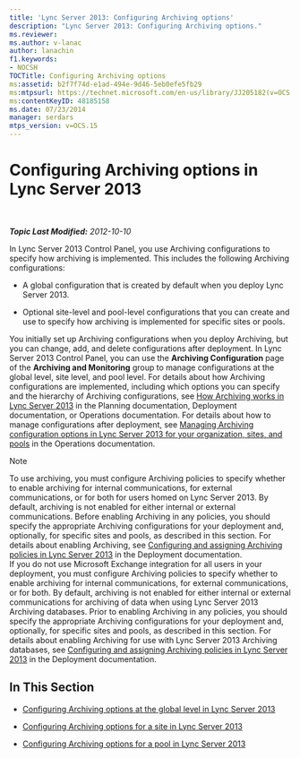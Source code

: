 ```yaml
---
title: 'Lync Server 2013: Configuring Archiving options'
description: "Lync Server 2013: Configuring Archiving options."
ms.reviewer: 
ms.author: v-lanac
author: lanachin
f1.keywords:
- NOCSH
TOCTitle: Configuring Archiving options
ms:assetid: b2f7f74d-e1ad-494e-9d46-5eb0efe5fb29
ms:mtpsurl: https://technet.microsoft.com/en-us/library/JJ205182(v=OCS.15)
ms:contentKeyID: 48185158
ms.date: 07/23/2014
manager: serdars
mtps_version: v=OCS.15
---
```


# Configuring Archiving options in Lync Server 2013

<div data-xmlns="http://www.w3.org/1999/xhtml">

<div class="topic" data-xmlns="http://www.w3.org/1999/xhtml" data-msxsl="urn:schemas-microsoft-com:xslt" data-cs="https://msdn.microsoft.com/">

<div data-asp="https://msdn2.microsoft.com/asp">



</div>

<div id="mainSection">

<div id="mainBody">

<span> </span>

_**Topic Last Modified:** 2012-10-10_

In Lync Server 2013 Control Panel, you use Archiving configurations to specify how archiving is implemented. This includes the following Archiving configurations:

  - A global configuration that is created by default when you deploy Lync Server 2013.

  - Optional site-level and pool-level configurations that you can create and use to specify how archiving is implemented for specific sites or pools.

You initially set up Archiving configurations when you deploy Archiving, but you can change, add, and delete configurations after deployment. In Lync Server 2013 Control Panel, you can use the **Archiving Configuration** page of the **Archiving and Monitoring** group to manage configurations at the global level, site level, and pool level. For details about how Archiving configurations are implemented, including which options you can specify and the hierarchy of Archiving configurations, see [How Archiving works in Lync Server 2013](lync-server-2013-how-archiving-works.md) in the Planning documentation, Deployment documentation, or Operations documentation. For details about how to manage configurations after deployment, see [Managing Archiving configuration options in Lync Server 2013 for your organization, sites, and pools](lync-server-2013-managing-archiving-configuration-options-for-your-organization-sites-and-pools.md) in the Operations documentation.

<div>


> [!NOTE]  
> To use archiving, you must configure Archiving policies to specify whether to enable archiving for internal communications, for external communications, or for both for users homed on Lync Server 2013. By default, archiving is not enabled for either internal or external communications. Before enabling Archiving in any policies, you should specify the appropriate Archiving configurations for your deployment and, optionally, for specific sites and pools, as described in this section. For details about enabling Archiving, see <A href="lync-server-2013-configuring-and-assigning-archiving-policies.md">Configuring and assigning Archiving policies in Lync Server 2013</A> in the Deployment documentation.<BR>If you do not use Microsoft Exchange integration for all users in your deployment, you must configure Archiving policies to specify whether to enable archiving for internal communications, for external communications, or for both. By default, archiving is not enabled for either internal or external communications for archiving of data when using Lync Server 2013 Archiving databases. Prior to enabling Archiving in any policies, you should specify the appropriate Archiving configurations for your deployment and, optionally, for specific sites and pools, as described in this section. For details about enabling Archiving for use with Lync Server 2013 Archiving databases, see <A href="lync-server-2013-configuring-and-assigning-archiving-policies.md">Configuring and assigning Archiving policies in Lync Server 2013</A> in the Deployment documentation.



</div>

<div>

## In This Section

  - [Configuring Archiving options at the global level in Lync Server 2013](lync-server-2013-configuring-archiving-options-at-the-global-level.md)

  - [Configuring Archiving options for a site in Lync Server 2013](lync-server-2013-configuring-archiving-options-for-a-site.md)

  - [Configuring Archiving options for a pool in Lync Server 2013](lync-server-2013-configuring-archiving-options-for-a-pool.md)

</div>

</div>

<span> </span>

</div>

</div>

</div>


